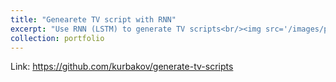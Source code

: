 ```yaml
---
title: "Genearete TV script with RNN"
excerpt: "Use RNN (LSTM) to generate TV scripts<br/><img src='/images/projects/GAN.jpg'>"
collection: portfolio
---
```


Link: https://github.com/kurbakov/generate-tv-scripts
